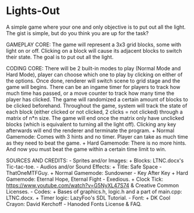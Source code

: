 # Lights-Out
 A simple game where your one and only objective is to put out all the light. The gist is simple, but do you think you are up for the task?

 GAMEPLAY CORE:
 The game will represent a 3x3 grid blocks, some with light on or off. Clicking on a block will cause its adjacent blocks to switch their state. The goal
 is to put out all the light.

 CODING CORE:
 There will be 2 built-in modes to play (Normal Mode and Hard Mode), player can choose which one to play by clicking on either of the options. Once done, renderer
 will switch scene to grid stage and the game will begins. There can be an ingame timer for players to track how much time has passed, or a move counter to
 track how many time the player has clicked. The game will randomized a certain amount of blocks to be clicked beforehand. Throughout the game, system will
 track the state of each block (either clicked or not clicked, 2 clicks = not clicked) through a matrix of n*n size. The game will end once the matrix only
 have unclicked blocks (which is equivalent to turning all the light off). Clicking any key afterwards will end the renderer and terminate the program.
    + Normal Gamemode: Comes with 3 hints and no timer. Player can take as much time as they need to beat the game.
    + Hard Gamemode: There is no more hints. And now you must beat the game within a certain time limit to win.

SOURCES AND CREDITS:
    - Sprites and/or Images:
        + Blocks: LTNC.docx's Tic-tac-toe.
    - Audios and/or Sound Effects:
        + Title: Safe Space - ThatOneMTFGuy.
        + Normal Gamemode: Sundowner - Key After Key
        + Hard Gamemode: Eternal Hope, Eternal Fight - Exedious.
        + Clock Tick: https://www.youtube.com/watch?v=G5NyXL47S74 & Creative Common Licenses.
    - Codes:
        + Bases of graphics.h, logic.h and a part of main.cpp: LTNC.docx.
        + Timer logic: LazyFoo's SDL Tutorial.
    - Font:
        + DK Cool Crayon: David Kerchoff - Hanoded Fonts License & FAQ.
